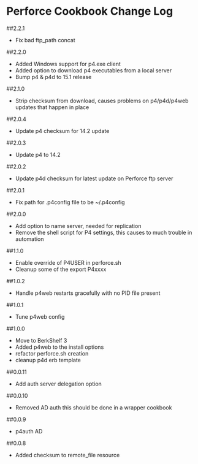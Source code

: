 # Perforce Cookbook Change Log

##2.2.1
* Fix bad ftp_path concat

##2.2.0
* Added Windows support for p4.exe client
* Added option to download p4 executables from a local server
* Bump p4 & p4d to 15.1 release

##2.1.0
* Strip checksum from download, causes problems on p4/p4d/p4web updates that happen in place

##2.0.4
* Update p4 checksum for 14.2 update

##2.0.3
* Update p4 to 14.2

##2.0.2
* Update p4d checksum for latest update on Perforce ftp server

##2.0.1
* Fix path for .p4config file to be ~/.p4config

##2.0.0
* Add option to name server, needed for replication
* Remove the shell script for P4 settings, this causes to much trouble in automation

##1.1.0
* Enable override of P4USER in perforce.sh
* Cleanup some of the export P4xxxx

##1.0.2
* Handle p4web restarts gracefully with no PID file present

##1.0.1
* Tune p4web config

##1.0.0
* Move to BerkShelf 3
* Added p4web to the install options
* refactor perforce.sh creation
* cleanup p4d erb template

##0.0.11
* Add auth server delegation option

##0.0.10
* Removed AD auth this should be done in a wrapper cookbook

##0.0.9
* p4auth AD

##0.0.8
* Added checksum to remote_file resource

